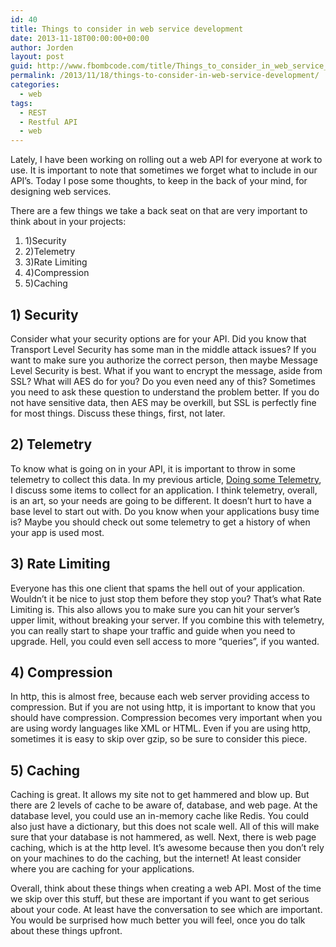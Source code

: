 ```yaml
---
id: 40
title: Things to consider in web service development
date: 2013-11-18T00:00:00+00:00
author: Jorden
layout: post
guid: http://www.fbombcode.com/title/Things_to_consider_in_web_service_development
permalink: /2013/11/18/things-to-consider-in-web-service-development/
categories:
  - web
tags:
  - REST
  - Restful API
  - web
---
```

 <p> Lately, I have been working on rolling out a web API for everyone at work to use. It is important to note that sometimes we forget what to include in our API’s. Today I pose some thoughts, to keep in the back of your mind, for designing web services. </p> <p> There are a few things we take a back seat on that are very important to think about in your projects: </p> <div> <ol> <li>1)Security</li> <li>2)Telemetry</li> <li>3)Rate Limiting</li> <li>4)Compression</li> <li>5)Caching</li> </ol> </div> <h2>1) Security</h2> <p> Consider what your security options are for your API. Did you know that Transport Level Security has some man in the middle attack issues? If you want to make sure you authorize the correct person, then maybe Message Level Security is best. What if you want to encrypt the message, aside from SSL? What will AES do for you? Do you even need any of this? Sometimes you need to ask these question to understand the problem better. If you do not have sensitive data, then AES may be overkill, but SSL is perfectly fine for most things. Discuss these things, first, not later. </p> <h2>2) Telemetry</h2> <p> To know what is going on in your API, it is important to throw in some telemetry to collect this data. In my previous article, <a href="/title/Doing\_some\_telemetry">Doing some Telemetry</a>, I discuss some items to collect for an application. I think telemetry, overall, is an art, so your needs are going to be different. It doesn&#8217;t hurt to have a base level to start out with. Do you know when your applications busy time is? Maybe you should check out some telemetry to get a history of when your app is used most. </p> <h2>3) Rate Limiting</h2> <p> Everyone has this one client that spams the hell out of your application. Wouldn&#8217;t it be nice to just stop them before they stop you? That&#8217;s what Rate Limiting is. This also allows you to make sure you can hit your server&#8217;s upper limit, without breaking your server. If you combine this with telemetry, you can really start to shape your traffic and guide when you need to upgrade. Hell, you could even sell access to more &#8220;queries&#8221;, if you wanted. </p> <h2>4) Compression</h2> <p> In http, this is almost free, because each web server providing access to compression. But if you are not using http, it is important to know that you should have compression. Compression becomes very important when you are using wordy languages like XML or HTML. Even if you are using http, sometimes it is easy to skip over gzip, so be sure to consider this piece. </p> <h2>5) Caching</h2> <p> Caching is great. It allows my site not to get hammered and blow up. But there are 2 levels of cache to be aware of, database, and web page. At the database level, you could use an in-memory cache like Redis. You could also just have a dictionary, but this does not scale well. All of this will make sure that your database is not hammered, as well. Next, there is web page caching, which is at the http level. It&#8217;s awesome because then you don&#8217;t rely on your machines to do the caching, but the internet! At least consider where you are caching for your applications. </p> <p> Overall, think about these things when creating a web API. Most of the time we skip over this stuff, but these are important if you want to get serious about your code. At least have the conversation to see which are important. You would be surprised how much better you will feel, once you do talk about these things upfront. </p>